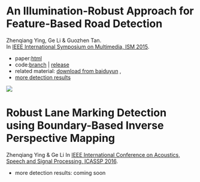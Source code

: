 # An Illumination-Robust Approach for Feature-Based Road Detection

Zhenqiang Ying, Ge Li & Guozhen Tan.  
In [IEEE International Symposium on Multimedia, ISM 2015](http://www.ieeeism.com/).

* paper:[html](http://baidut.github.io/publication/documents/ism2015/zqying_ism2015_paper.html)
* code:[branch](https://github.com/baidut/OpenVehicleVision/tree/ISM2015) | [release](https://github.com/baidut/OpenVehicleVision/releases/tag/ism2015) 
* related material: [download from baiduyun](http://pan.baidu.com/s/1eQ8V2aY#path=%252F%25E9%25A1%25B9%25E7%259B%25AE%25E5%2585%25AC%25E5%25BC%2580%252FOpenVehicleVision%252Fism2015) ,
* [more detection results](https://yingzhenqiang.sinaapp.com/file/evaluation.pdf)

![](http://baidut.github.io/publication/documents/ism2015/images/detection-result.jpg)

# Robust Lane Marking Detection using Boundary-Based Inverse Perspective Mapping

Zhenqiang Ying & Ge Li
In [IEEE International Conference on Acoustics, Speech and Signal Processing, ICASSP 2016](http://www.icassp2016.org/).

* more detection results: coming soon
